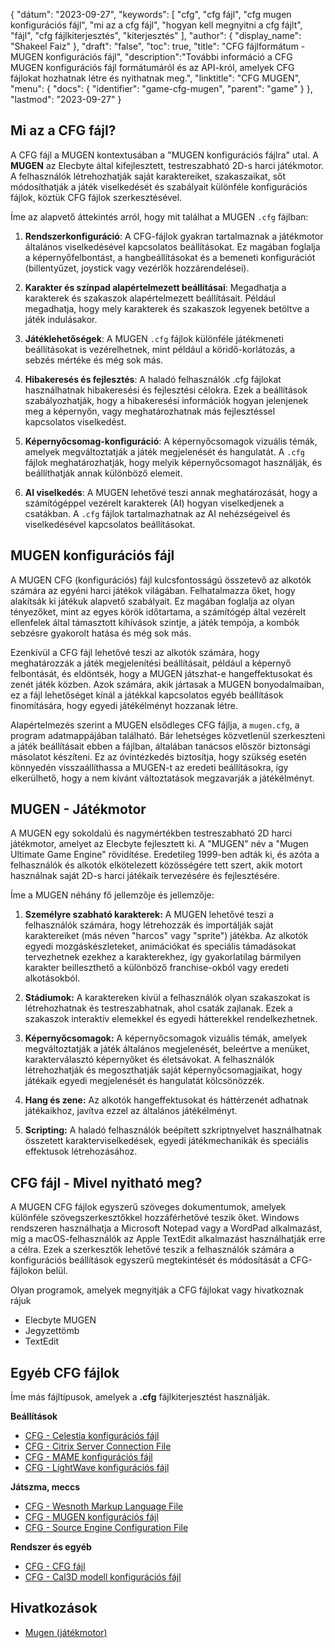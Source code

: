 {
"dátum": "2023-09-27",
  "keywords": [
"cfg",
"cfg fájl",
"cfg mugen konfigurációs fájl",
"mi az a cfg fájl",
"hogyan kell megnyitni a cfg fájlt",
"fájl",
"cfg fájlkiterjesztés",
"kiterjesztés"
],
  "author": {
"display_name": "Shakeel Faiz"
},
"draft": "false",
"toc": true,
"title": "CFG fájlformátum - MUGEN konfigurációs fájl",
  "description":"További információ a CFG MUGEN konfigurációs fájl formátumáról és az API-król, amelyek CFG fájlokat hozhatnak létre és nyithatnak meg.",
"linktitle": "CFG MUGEN",
  "menu": {
    "docs": {
      "identifier": "game-cfg-mugen",
      "parent": "game"
}
},
"lastmod": "2023-09-27"
}

## Mi az a CFG fájl?

A CFG fájl a MUGEN kontextusában a "MUGEN konfigurációs fájlra" utal. A **MUGEN** az Elecbyte által kifejlesztett, testreszabható 2D-s harci játékmotor. A felhasználók létrehozhatják saját karaktereiket, szakaszaikat, sőt módosíthatják a játék viselkedését és szabályait különféle konfigurációs fájlok, köztük CFG fájlok szerkesztésével.

Íme az alapvető áttekintés arról, hogy mit találhat a MUGEN `.cfg` fájlban:

1. **Rendszerkonfiguráció**: A CFG-fájlok gyakran tartalmaznak a játékmotor általános viselkedésével kapcsolatos beállításokat. Ez magában foglalja a képernyőfelbontást, a hangbeállításokat és a bemeneti konfigurációt (billentyűzet, joystick vagy vezérlők hozzárendelései).
    








2. **Karakter és színpad alapértelmezett beállításai**: Megadhatja a karakterek és szakaszok alapértelmezett beállításait. Például megadhatja, hogy mely karakterek és szakaszok legyenek betöltve a játék indulásakor.
    








3. **Játéklehetőségek**: A MUGEN `.cfg` fájlok különféle játékmeneti beállításokat is vezérelhetnek, mint például a köridő-korlátozás, a sebzés mértéke és még sok más.
    








4. **Hibakeresés és fejlesztés**: A haladó felhasználók .cfg fájlokat használhatnak hibakeresési és fejlesztési célokra. Ezek a beállítások szabályozhatják, hogy a hibakeresési információk hogyan jelenjenek meg a képernyőn, vagy meghatározhatnak más fejlesztéssel kapcsolatos viselkedést.
    








5. **Képernyőcsomag-konfiguráció**: A képernyőcsomagok vizuális témák, amelyek megváltoztatják a játék megjelenését és hangulatát. A `.cfg` fájlok meghatározhatják, hogy melyik képernyőcsomagot használják, és beállíthatják annak különböző elemeit.
    








6. **AI viselkedés**: A MUGEN lehetővé teszi annak meghatározását, hogy a számítógéppel vezérelt karakterek (AI) hogyan viselkedjenek a csatákban. A `.cfg` fájlok tartalmazhatnak az AI nehézségeivel és viselkedésével kapcsolatos beállításokat.

## MUGEN konfigurációs fájl

A MUGEN CFG (konfigurációs) fájl kulcsfontosságú összetevő az alkotók számára az egyéni harci játékok világában. Felhatalmazza őket, hogy alakítsák ki játékuk alapvető szabályait. Ez magában foglalja az olyan tényezőket, mint az egyes körök időtartama, a számítógép által vezérelt ellenfelek által támasztott kihívások szintje, a játék tempója, a kombók sebzésre gyakorolt hatása és még sok más.

Ezenkívül a CFG fájl lehetővé teszi az alkotók számára, hogy meghatározzák a játék megjelenítési beállításait, például a képernyő felbontását, és eldöntsék, hogy a MUGEN játszhat-e hangeffektusokat és zenét játék közben. Azok számára, akik jártasak a MUGEN bonyodalmaiban, ez a fájl lehetőséget kínál a játékkal kapcsolatos egyéb beállítások finomítására, hogy egyedi játékélményt hozzanak létre.

Alapértelmezés szerint a MUGEN elsődleges CFG fájlja, a `mugen.cfg`, a program adatmappájában található. Bár lehetséges közvetlenül szerkeszteni a játék beállításait ebben a fájlban, általában tanácsos először biztonsági másolatot készíteni. Ez az óvintézkedés biztosítja, hogy szükség esetén könnyedén visszaállíthassa a MUGEN-t az eredeti beállításokra, így elkerülhető, hogy a nem kívánt változtatások megzavarják a játékélményt.

## MUGEN - Játékmotor

A MUGEN egy sokoldalú és nagymértékben testreszabható 2D harci játékmotor, amelyet az Elecbyte fejlesztett ki. A "MUGEN" név a "Mugen Ultimate Game Engine" rövidítése. Eredetileg 1999-ben adták ki, és azóta a felhasználók és alkotók elkötelezett közösségére tett szert, akik motort használnak saját 2D-s harci játékaik tervezésére és fejlesztésére.

Íme a MUGEN néhány fő jellemzője és jellemzője:

1. **Személyre szabható karakterek:** A MUGEN lehetővé teszi a felhasználók számára, hogy létrehozzák és importálják saját karaktereiket (más néven "harcos" vagy "sprite") játékba. Az alkotók egyedi mozgáskészleteket, animációkat és speciális támadásokat tervezhetnek ezekhez a karakterekhez, így gyakorlatilag bármilyen karakter beilleszthető a különböző franchise-okból vagy eredeti alkotásokból.
    








2. **Stádiumok:** A karaktereken kívül a felhasználók olyan szakaszokat is létrehozhatnak és testreszabhatnak, ahol csaták zajlanak. Ezek a szakaszok interaktív elemekkel és egyedi hátterekkel rendelkezhetnek.
      









3. **Képernyőcsomagok:** A képernyőcsomagok vizuális témák, amelyek megváltoztatják a játék általános megjelenését, beleértve a menüket, karakterválasztó képernyőket és életsávokat. A felhasználók létrehozhatják és megoszthatják saját képernyőcsomagjaikat, hogy játékaik egyedi megjelenését és hangulatát kölcsönözzék.
    








4. **Hang és zene:** Az alkotók hangeffektusokat és háttérzenét adhatnak játékaikhoz, javítva ezzel az általános játékélményt.
    








5. **Scripting:** A haladó felhasználók beépített szkriptnyelvet használhatnak összetett karakterviselkedések, egyedi játékmechanikák és speciális effektusok létrehozásához.

## CFG fájl - Mivel nyitható meg?

A MUGEN CFG fájlok egyszerű szöveges dokumentumok, amelyek különféle szövegszerkesztőkkel hozzáférhetővé teszik őket. Windows rendszeren használhatja a Microsoft Notepad vagy a WordPad alkalmazást, míg a macOS-felhasználók az Apple TextEdit alkalmazást használhatják erre a célra. Ezek a szerkesztők lehetővé teszik a felhasználók számára a konfigurációs beállítások egyszerű megtekintését és módosítását a CFG-fájlokon belül.

Olyan programok, amelyek megnyitják a CFG fájlokat vagy hivatkoznak rájuk

- Elecbyte MUGEN
- Jegyzettömb
- TextEdit

## Egyéb CFG fájlok

Íme más fájltípusok, amelyek a **.cfg** fájlkiterjesztést használják.

**Beállítások**
- [CFG - Celestia konfigurációs fájl](/hu/settings/cfg-celestia/)
- [CFG - Citrix Server Connection File](/hu/settings/cfg-citrix/)
- [CFG - MAME konfigurációs fájl](/hu/settings/cfg-mame/)
- [CFG - LightWave konfigurációs fájl](/hu/settings/cfg-lightwave/)

**Játszma, meccs**
- [CFG - Wesnoth Markup Language File](/hu/game/cfg-wesnoth/)
- [CFG - MUGEN konfigurációs fájl](/hu/game/cfg-mugen/)
- [CFG - Source Engine Configuration File](/hu/game/cfg-sourceengine/)

**Rendszer és egyéb**
- [CFG - CFG fájl](/hu/system/cfg/)
- [CFG - Cal3D modell konfigurációs fájl](/hu/misc/cfg-cal3d/)

## Hivatkozások
* [Mugen (játékmotor)](https://en.wikipedia.org/wiki/Mugen_(game_engine))


